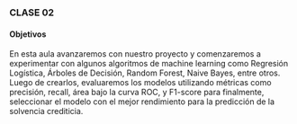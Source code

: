 ### CLASE 02

#### Objetivos

En esta aula avanzaremos con nuestro proyecto y comenzaremos a experimentar con algunos algoritmos de machine learning como Regresión Logística, Árboles de Decisión, Random Forest, Naive Bayes, entre otros. Luego de crearlos, evaluaremos los modelos utilizando métricas como precisión, recall, área bajo la curva ROC, y F1-score para finalmente, seleccionar el modelo con el mejor rendimiento para la predicción de la solvencia crediticia.

